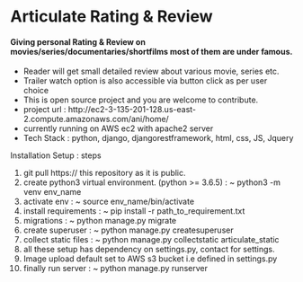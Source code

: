 # Articulate Rating & Review
<h4>Giving personal Rating & Review on movies/series/documentaries/shortfilms most of them  are under famous.</h3>
<ul>
    <li>
    Reader will get small detailed review about various movie, series etc.</li>
    <li>
    Trailer watch option is also accessible via button click as per user choice
    </li>
    <li>
    This is open source project and you are welcome to contribute.
    </li>
    <li>
    project url : http://ec2-3-135-201-128.us-east-2.compute.amazonaws.com/ani/home/
    </li>
    <li>
    currently running on AWS ec2 with apache2 server
    </li>
    <li>
    Tech Stack : python, django, djangorestframework, html, css, JS, Jquery
    </li>
</ul>

Installation Setup : steps
<ol>
<li>
git pull https:// this repository as it is public. 
</li>
<li>
create python3 virtual environment. (python >= 3.6.5) :
~ python3 -m venv env_name
</li>
<li>
activate env : ~ source env_name/bin/activate
</li>
<li>
install requirements : ~ pip install -r path_to_requirement.txt
</li>
<li>
migrations : ~ python manage.py migrate
</li>
<li>
create superuser : ~ python manage.py createsuperuser
</li>
<li>
collect static files : ~ python manage.py collectstatic articulate_static
</li>
<li>
all these setup has dependency on settings.py, contact for settings.
</li>
<li>
Image upload default set to AWS s3 bucket i.e defined in settings.py
</li>
<li>
finally run server : ~ python manage.py runserver
</li>
</ol>